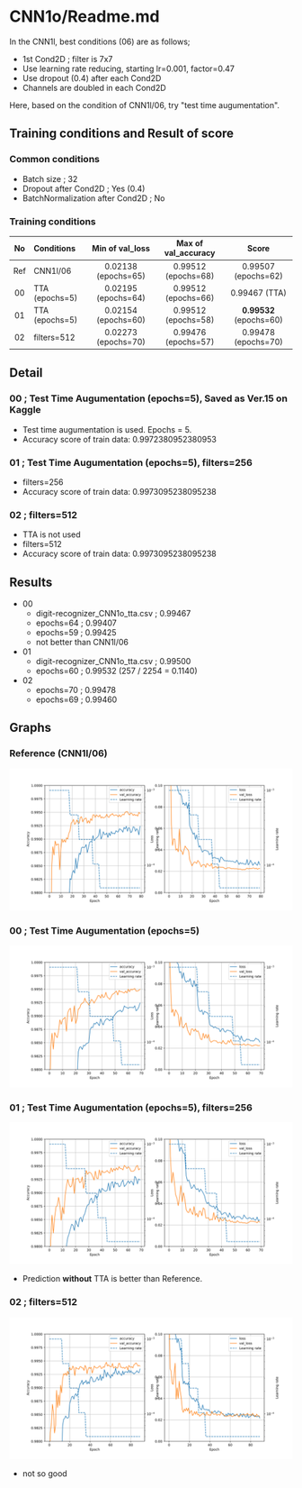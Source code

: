 # CNN1o/Readme.md
In the CNN1l, best conditions (06) are as follows;
- 1st Cond2D ; filter is 7x7
- Use learning rate reducing, starting lr=0.001, factor=0.47
- Use dropout (0.4) after each Cond2D
- Channels are doubled in each Cond2D

Here, based on the condition of CNN1l/06, try "test time augumentation".

## Training conditions and Result of score
### Common conditions
- Batch size ; 32
- Dropout after Cond2D ; Yes (0.4)
- BatchNormalization after Cond2D ; No

### Training conditions
| No| Conditions | Min of val_loss | Max of val_accuracy | Score |
|:-:| :-- | :-: | :-: | :-: |
|Ref| CNN1l/06 | 0.02138 (epochs=65)| 0.99512 (epochs=68) | 0.99507 (epochs=62)|
| 00| TTA (epochs=5) | 0.02195 (epochs=64) |0.99512 (epochs=66) | 0.99467 (TTA) |
| 01| TTA (epochs=5) | 0.02154 (epochs=60) |0.99512 (epochs=58) | **0.99532** (epochs=60) |
| 02| filters=512    | 0.02273 (epochs=70) |0.99476 (epochs=57) | 0.99478 (epochs=70) |



## Detail
### 00 ; Test Time Augumentation (epochs=5), Saved as Ver.15 on Kaggle
- Test time augumentation is used. Epochs = 5.
- Accuracy score of train data: 0.9972380952380953

### 01 ; Test Time Augumentation (epochs=5), filters=256
- filters=256
- Accuracy score of train data: 0.9973095238095238

### 02 ; filters=512
- TTA is not used
- filters=512
- Accuracy score of train data: 0.9973095238095238

## Results
- 00
  - digit-recognizer_CNN1o_tta.csv ; 0.99467
  - epochs=64 ; 0.99407
  - epochs=59 ; 0.99425
  - not better than CNN1l/06
- 01
  - digit-recognizer_CNN1o_tta.csv ; 0.99500
  - epochs=60 ; 0.99532 (257 / 2254 = 0.1140)
- 02
  - epochs=70 ; 0.99478
  - epochs=69 ; 0.99460

## Graphs
### Reference (CNN1l/06)
![graphs of accuracy and loss](../CNN1l/06/CNN1l_06.svg)

### 00 ; Test Time Augumentation (epochs=5)
![graphs of accuracy and loss](../CNN1o/00/CNN1o_00.svg)

### 01 ; Test Time Augumentation (epochs=5), filters=256
![graphs of accuracy and loss](../CNN1o/01/CNN1o_01.svg)
- Prediction **without** TTA is better than Reference.

### 02 ; filters=512
![graphs of accuracy and loss](../CNN1o/02/CNN1o_02.svg)
- not so good
